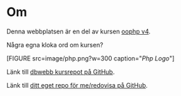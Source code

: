 ---
---
Om
=========================

Denna webbplatsen är en del av kursen [oophp v4](https://dbwebb.se/kurser/oophp-v4).

Några egna kloka ord om kursen?

[FIGURE src=image/php.png?w=300 caption="*Php Logo*"]

Länk till [dbwebb kursrepot på GitHub](https://github.com/dbwebb-se/oophp).

Länk till [ditt eget repo för me/redovisa på GitHub](https://github.com/YoganBTH/oophp).
